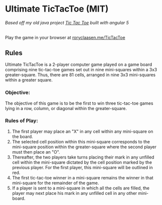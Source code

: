 # Ultimate TicTacToe (MIT)

###### Based off my old java project [Tic Tac Toe](https://github.com/roryclaasen/TicTacToe) built with angular 5

Play the game in your browser at [roryclaasen.me/TicTacToe](http://roryclaasen.me/TicTacToe)

## Rules

Ultimate TicTacToe is a 2-player computer game played on a game board comprising nine tic-tac-toe games set out in nine mini-squares within a 3x3 greater-square.  Thus, there are 81 cells, arranged in nine 3x3 mini-squares within a greater square.

### Objective:

The objective of this game is to be the first to win three tic-tac-toe games lying in a row, column, or diagonal within the greater-square.

### Rules of Play:

1.  The first player may place an "X" in any cell within any mini-square on the board.  
2.  The selected cell position within this mini-square corresponds to the mini-square position within the greater-square where the second player must then place an "O".
3.  Thereafter, the two players take turns placing their mark in any unfilled cell within the mini-square dictated by the cell position marked by the previous player.  For the first player, this mini-square will be outlined in red.
4.  The first tic-tac-toe winner in a mini-square remains the winner in that mini-square for the remainder of the game.
5.  If a player is sent to a mini-square in which all the cells are filled, the player may next place his mark in any unfilled cell in any other mini-board.
